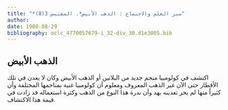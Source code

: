 ```yaml
---
title: "*سير العلم والاجتماع : الذهب الأبيض*. المقتبس 3(8)"
author: 
date: 1908-08-29
bibliography: oclc_4770057679-i_32-div_30.d1e3005.bib
---
```




##  الذهب الأبيض 


 اكتشف في كولومبيا منجم جديد من البلاتين أو الذهب الأبيض وكان لا يعدن في تلك الأقطار حتى الآن غير الذهب المعروف ومعلوم أن كولومبيا غنية بمناجمها المختلفة وأن كثيراً منها لم يجر تعدينه بهد وأن ندرة هذا النوع من الذهب وكثرة استعماله قد زادت في قيمة هذا الاكتشاف. 
